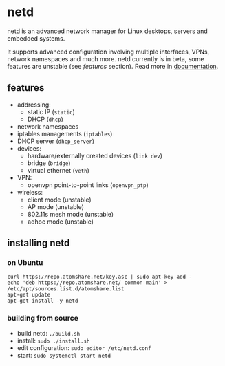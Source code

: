 # netd

netd is an advanced network manager for Linux desktops, servers and embedded systems.

It supports advanced configuration involving multiple interfaces, VPNs, network namespaces and much more. netd currently is in beta, some features are unstable (see _features_ section). Read more in [documentation](doc.org).

## features

- addressing:
  - static IP (`static`)
  - DHCP (`dhcp`)
- network namespaces
- iptables managements (`iptables`)
- DHCP server (`dhcp_server`)
- devices:
  - hardware/externally created devices (`link dev`)
  - bridge (`bridge`)
  - virtual ethernet (`veth`)
- VPN:
  - openvpn point-to-point links (`openvpn_ptp`)
- wireless:
  - client mode (unstable)
  - AP mode (unstable)
  - 802.11s mesh mode (unstable)
  - adhoc mode (unstable)

## installing netd

### on Ubuntu

```
curl https://repo.atomshare.net/key.asc | sudo apt-key add -
echo 'deb https://repo.atomshare.net/ common main' > /etc/apt/sources.list.d/atomshare.list
apt-get update
apt-get install -y netd
```

### building from source

- build netd: `./build.sh`
- install: `sudo ./install.sh`
- edit configuration: `sudo editor /etc/netd.conf`
- start: `sudo systemctl start netd`
